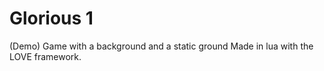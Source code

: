 # Glorious 1
(Demo) Game with a background and a static ground
Made in lua with the LOVE framework.
